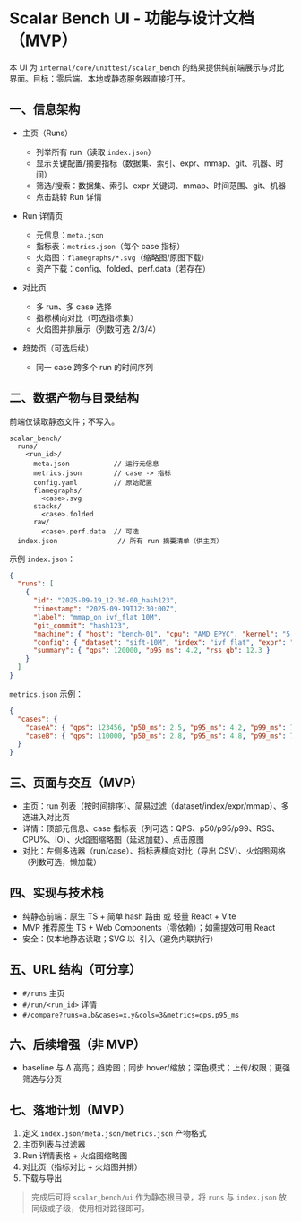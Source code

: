 # Scalar Bench UI - 功能与设计文档（MVP）

本 UI 为 `internal/core/unittest/scalar_bench` 的结果提供纯前端展示与对比界面。目标：零后端、本地或静态服务器直接打开。

## 一、信息架构

- 主页（Runs）
  - 列举所有 run（读取 `index.json`）
  - 显示关键配置/摘要指标（数据集、索引、expr、mmap、git、机器、时间）
  - 筛选/搜索：数据集、索引、expr 关键词、mmap、时间范围、git、机器
  - 点击跳转 Run 详情

- Run 详情页
  - 元信息：`meta.json`
  - 指标表：`metrics.json`（每个 case 指标）
  - 火焰图：`flamegraphs/*.svg`（缩略图/原图下载）
  - 资产下载：config、folded、perf.data（若存在）

- 对比页
  - 多 run、多 case 选择
  - 指标横向对比（可选指标集）
  - 火焰图并排展示（列数可选 2/3/4）

- 趋势页（可选后续）
  - 同一 case 跨多个 run 的时间序列

## 二、数据产物与目录结构

前端仅读取静态文件；不写入。

```
scalar_bench/
  runs/
    <run_id>/
      meta.json           // 运行元信息
      metrics.json        // case -> 指标
      config.yaml         // 原始配置
      flamegraphs/
        <case>.svg
      stacks/
        <case>.folded
      raw/
        <case>.perf.data  // 可选
  index.json               // 所有 run 摘要清单（供主页）
```

示例 `index.json`：
```json
{
  "runs": [
    {
      "id": "2025-09-19_12-30-00_hash123",
      "timestamp": "2025-09-19T12:30:00Z",
      "label": "mmap_on ivf_flat 10M",
      "git_commit": "hash123",
      "machine": { "host": "bench-01", "cpu": "AMD EPYC", "kernel": "5.15", "perf_version": "6.8" },
      "config": { "dataset": "sift-10M", "index": "ivf_flat", "expr": "x>10 && y<5", "mmap": true },
      "summary": { "qps": 120000, "p95_ms": 4.2, "rss_gb": 12.3 }
    }
  ]
}
```

`metrics.json` 示例：
```json
{
  "cases": {
    "caseA": { "qps": 123456, "p50_ms": 2.5, "p95_ms": 4.2, "p99_ms": 7.1, "rss_gb": 12.0, "cpu_pct": 320, "io_read_mb_s": 150 },
    "caseB": { "qps": 110000, "p50_ms": 2.8, "p95_ms": 4.8, "p99_ms": 7.9, "rss_gb": 13.5, "cpu_pct": 280, "io_read_mb_s": 90 }
  }
}
```

## 三、页面与交互（MVP）

- 主页：run 列表（按时间排序）、简易过滤（dataset/index/expr/mmap）、多选进入对比页
- 详情：顶部元信息、case 指标表（列可选：QPS、p50/p95/p99、RSS、CPU%、IO）、火焰图缩略图（延迟加载）、点击原图
- 对比：左侧多选器（run/case）、指标表横向对比（导出 CSV）、火焰图网格（列数可选，懒加载）

## 四、实现与技术栈

- 纯静态前端：原生 TS + 简单 hash 路由 或 轻量 React + Vite
- MVP 推荐原生 TS + Web Components（零依赖）；如需提效可用 React
- 安全：仅本地静态读取；SVG 以 <img> 引入（避免内联执行）

## 五、URL 结构（可分享）

- `#/runs` 主页
- `#/run/<run_id>` 详情
- `#/compare?runs=a,b&cases=x,y&cols=3&metrics=qps,p95_ms`

## 六、后续增强（非 MVP）

- baseline 与 Δ 高亮；趋势图；同步 hover/缩放；深色模式；上传/权限；更强筛选与分页

## 七、落地计划（MVP）

1) 定义 `index.json/meta.json/metrics.json` 产物格式
2) 主页列表与过滤器
3) Run 详情表格 + 火焰图缩略图
4) 对比页（指标对比 + 火焰图并排）
5) 下载与导出

> 完成后可将 `scalar_bench/ui` 作为静态根目录，将 `runs` 与 `index.json` 放同级或子级，使用相对路径即可。
